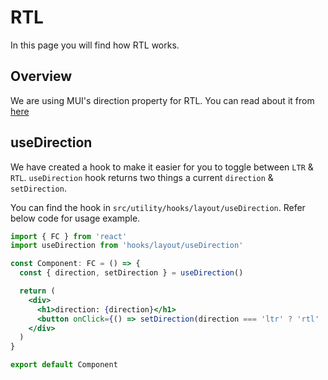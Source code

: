 # RTL

In this page you will find how RTL works.

## Overview

We are using MUI's direction property for RTL.
You can read about it from [here](https://mui.com/guides/right-to-left/)

## useDirection

We have created a hook to make it easier for you to toggle between `LTR` & `RTL`.
`useDirection` hook returns two things a current `direction` & `setDirection`.

You can find the hook in `src/utility/hooks/layout/useDirection`. Refer below code for usage example.

```jsx
import { FC } from 'react'
import useDirection from 'hooks/layout/useDirection'

const Component: FC = () => {
  const { direction, setDirection } = useDirection()

  return (
    <div>
      <h1>direction: {direction}</h1>
      <button onClick={() => setDirection(direction === 'ltr' ? 'rtl' : 'ltr')}>Toggle direction</button>
    </div>
  )
}

export default Component
```
